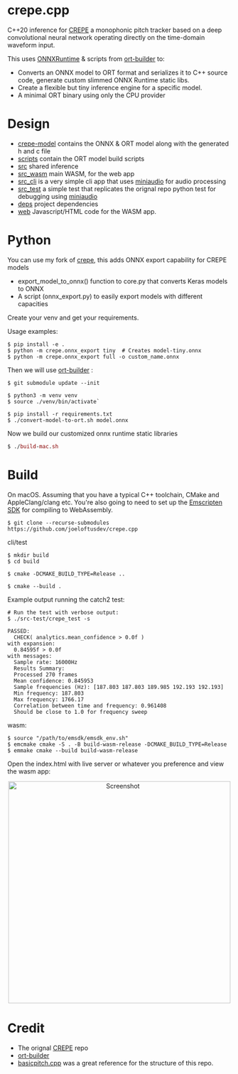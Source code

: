 # crepe.cpp

C++20 inference for [CREPE](https://github.com/marl/crepe) a monophonic pitch tracker based on a deep convolutional neural network operating directly on the time-domain waveform input.

This uses [ONNXRuntime](https://github.com/microsoft/onnxruntime) & scripts from [ort-builder](https://github.com/olilarkin/ort-builder) to:
- Converts an ONNX model to ORT format and serializes it to C++ source code, generate custom slimmed ONNX Runtime static libs.
- Create a flexible but tiny inference engine for a specific model.
- A minimal ORT binary using only the CPU provider

# Design

* [crepe-model](./crepe-model) contains the ONNX & ORT model along with the generated h and c file
* [scripts](./scripts) contain the ORT model build scripts
* [src](./src) shared inference
* [src_wasm](./src-wasm) main WASM, for the web app
* [src_cli](./src-cli) is a very simple cli app that uses [miniaudio](https://github.com/mackron/miniaudio) for audio processing
* [src_test](./src-test) a simple test that replicates the orignal repo python test for debugging using [miniaudio](https://github.com/mackron/miniaudio)
* [deps](./deps) project dependencies
* [web](./web) Javascript/HTML code for the WASM app.


# Python

You can use my fork of [crepe](https://github.com/joeloftusdev/crepe/tree/master), this adds ONNX export capability for CREPE models

- export_model_to_onnx() function to core.py that converts Keras models to ONNX
- A script (onnx_export.py) to easily export models with different capacities

Create your venv and get your requirements.

Usage examples:
```
$ pip install -e .
$ python -m crepe.onnx_export tiny  # Creates model-tiny.onnx
$ python -m crepe.onnx_export full -o custom_name.onnx
```

Then we will use [ort-builder](https://github.com/olilarkin/ort-builder)  : 
```
$ git submodule update --init
```
```
$ python3 -m venv venv
$ source ./venv/bin/activate`

$ pip install -r requirements.txt
$ ./convert-model-to-ort.sh model.onnx
```

Now we build our customized onnx runtime static libraries

```mac
$ ./build-mac.sh
```



# Build 

On macOS. Assuming that you have a typical C++ toolchain, CMake and AppleClang/clang etc.
You're also going to need to set up the [Emscripten SDK](https://github.com/emscripten-core/emsdk) for compiling to WebAssembly.

```
$ git clone --recurse-submodules https://github.com/joeloftusdev/crepe.cpp
```

cli/test
```
$ mkdir build
$ cd build

$ cmake -DCMAKE_BUILD_TYPE=Release ..

$ cmake --build .
```

Example output running the catch2 test: 

```
# Run the test with verbose output:
$ ./src-test/crepe_test -s
```

```
PASSED:
  CHECK( analytics.mean_confidence > 0.0f )
with expansion:
  0.84595f > 0.0f
with messages:
  Sample rate: 16000Hz
  Results Summary:
  Processed 270 frames
  Mean confidence: 0.845953
  Sample frequencies (Hz): [187.803 187.803 189.985 192.193 192.193]
  Min frequency: 187.803
  Max frequency: 1766.17
  Correlation between time and frequency: 0.961408
  Should be close to 1.0 for frequency sweep
```

wasm:
```
$ source "/path/to/emsdk/emsdk_env.sh"
$ emcmake cmake -S . -B build-wasm-release -DCMAKE_BUILD_TYPE=Release
$ emmake cmake --build build-wasm-release   
```

Open the index.html with live server or whatever you preference and view the wasm app:

<div align="center">
  <img src="https://github.com/user-attachments/assets/cdf9317f-770b-4376-8f3e-da5a8afa613e" alt="Screenshot" width="500">
</div>


# Credit

- The orignal [CREPE](https://github.com/marl/crepe) repo
- [ort-builder](https://github.com/olilarkin/ort-builder)
- [basicpitch.cpp](https://github.com/sevagh/basicpitch.cpp) was a great reference for the structure of this repo.


